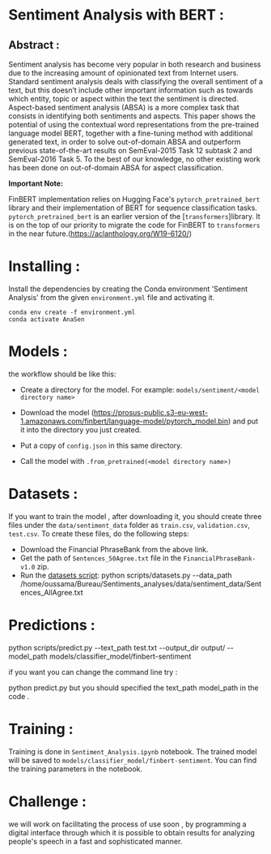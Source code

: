 # Sentiment Analysis with BERT :

## Abstract :
 
 Sentiment analysis has become very popular in both research and business due to the increasing amount of opinionated text from Internet users. Standard sentiment analysis deals with classifying the overall sentiment of a text, but this doesn’t include other important information such as towards which entity, topic or aspect within the text the sentiment is directed. Aspect-based sentiment analysis (ABSA) is a more complex task that consists in identifying both sentiments and aspects. This paper shows the potential of using the contextual word representations from the pre-trained language model BERT, together with a fine-tuning method with additional generated text, in order to solve out-of-domain ABSA and outperform previous state-of-the-art results on SemEval-2015 Task 12 subtask 2 and SemEval-2016 Task 5. To the best of our knowledge, no other existing work has been done on out-of-domain ABSA for aspect classification.
 
**Important Note:** 

FinBERT implementation relies on Hugging Face's `pytorch_pretrained_bert` library and their implementation of BERT for sequence classification tasks. `pytorch_pretrained_bert` is an earlier version of the [`transformers`]library. It is on the top of our priority to migrate the code for FinBERT to `transformers` in the near future.(https://aclanthology.org/W19-6120/)

# Installing :

 Install the dependencies by creating the Conda environment 'Sentiment Analysis' from the given `environment.yml` file and
 activating it.
```
conda env create -f environment.yml
conda activate AnaSen
```
# Models :

the workflow should be like this:
* Create a directory for the model. For example: `models/sentiment/<model directory name>`
* Download the model (https://prosus-public.s3-eu-west-1.amazonaws.com/finbert/language-model/pytorch_model.bin) and put it into the directory you just created.

* Put a copy of `config.json` in this same directory. 
* Call the model with `.from_pretrained(<model directory name>)`

# Datasets :

If you want to train the model , after downloading it, you should create three files under the `data/sentiment_data` folder as `train.csv`, `validation.csv`, `test.csv`.
 To create these files, do the following steps:
- Download the Financial PhraseBank from the above link.
- Get the path of `Sentences_50Agree.txt` file in the `FinancialPhraseBank-v1.0` zip.
- Run the [datasets script](scripts/datasets.py):
python scripts/datasets.py --data_path /home/oussama/Bureau/Sentiments_analyses/data/sentiment_data/Sentences_AllAgree.txt


# Predictions :

python scripts/predict.py --text_path test.txt --output_dir output/ --model_path models/classifier_model/finbert-sentiment

if you want you can change the command line try :

python predict.py but you should specified the text_path model_path in the code .

# Training :
 
Training is done in `Sentiment_Analysis.ipynb` notebook. The trained model will be saved to `models/classifier_model/finbert-sentiment`. You can find the training parameters in the notebook.

# Challenge :

we will work on facilitating the process of use soon , by programming a digital interface through which it is possible to obtain results for analyzing people's speech in a fast and sophisticated manner.



